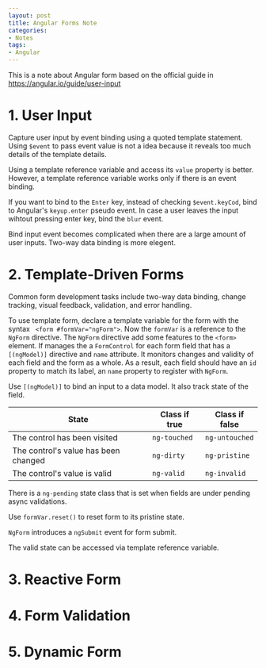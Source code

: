 ```yaml
---
layout: post
title: Angular Forms Note
categories:
- Notes
tags:
- Angular
---
```


This is a note about Angular form based on the official guide in https://angular.io/guide/user-input 

# 1. User Input
Capture user input by event binding using a quoted template statement. Using `$event` to pass event value is not a idea because it reveals too much details of the template details. 

Using a template reference variable and access its `value` property is better. However, a template reference variable works only if there is an event binding. 

If you want to bind to the `Enter` key, instead of checking `$event.keyCod`, bind to Angular's `keyup.enter` pseudo event. In case a user leaves the input wihtout pressing enter key, bind the `blur` event. 

Bind input event becomes complicated when there are a large amount of user inputs. Two-way data binding is more elegent. 

# 2. Template-Driven Forms
Common form development tasks include two-way data binding, change tracking, visual feedback, validation, and error handling.

To use template form, declare a template variable for the form with the syntax ` <form #formVar="ngForm">`. Now the `formVar` is a reference to the `NgForm` directive. The `NgForm` directive add some features to the `<form>` element. If manages the a `FormControl` for each form field that has a `[(ngModel)]` directive and `name` attribute. It monitors changes and validity of each field and the form as a whole. As a result, each field should have an `id` property to match its label, an `name` property to register with `NgForm`. 

Use `[(ngModel)]` to bind an input to a data model. It also track state of the field. 

State | Class if true | Class if false
--- | --- | --- 
The control has been visited | `ng-touched` | `ng-untouched`
The control's value has been changed | `ng-dirty` | `ng-pristine`
The control's value is valid | `ng-valid` | `ng-invalid`

There is a `ng-pending` state class that is set when fields are under pending async validations. 

Use `formVar.reset()` to reset form to its pristine state. 

`NgForm` introduces a `ngSubmit` event for form submit. 

The valid state can be accessed via template reference variable. 

# 3. Reactive Form

# 4. Form Validation

# 5. Dynamic Form
